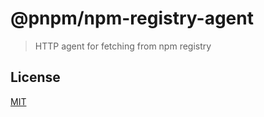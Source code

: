 # @pnpm/npm-registry-agent

> HTTP agent for fetching from npm registry

## License

[MIT](./LICENSE)
